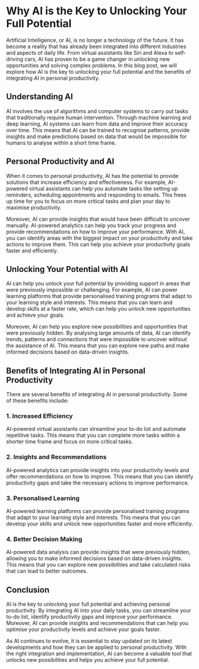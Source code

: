 # Why AI is the Key to Unlocking Your Full Potential

Artificial Intelligence, or AI, is no longer a technology of the future. It has become a reality that has already been integrated into different industries and aspects of daily life. From virtual assistants like Siri and Alexa to self-driving cars, AI has proven to be a game changer in unlocking new opportunities and solving complex problems. In this blog post, we will explore how AI is the key to unlocking your full potential and the benefits of integrating AI in personal productivity.

## Understanding AI

AI involves the use of algorithms and computer systems to carry out tasks that traditionally require human intervention. Through machine learning and deep learning, AI systems can learn from data and improve their accuracy over time. This means that AI can be trained to recognise patterns, provide insights and make predictions based on data that would be impossible for humans to analyse within a short time frame.

## Personal Productivity and AI

When it comes to personal productivity, AI has the potential to provide solutions that increase efficiency and effectiveness. For example, AI-powered virtual assistants can help you automate tasks like setting up reminders, scheduling appointments and responding to emails. This frees up time for you to focus on more critical tasks and plan your day to maximise productivity.

Moreover, AI can provide insights that would have been difficult to uncover manually. AI-powered analytics can help you track your progress and provide recommendations on how to improve your performance. With AI, you can identify areas with the biggest impact on your productivity and take actions to improve them. This can help you achieve your productivity goals faster and efficiently.

## Unlocking Your Potential with AI

AI can help you unlock your full potential by providing support in areas that were previously impossible or challenging. For example, AI can power learning platforms that provide personalised training programs that adapt to your learning style and interests. This means that you can learn and develop skills at a faster rate, which can help you unlock new opportunities and achieve your goals.

Moreover, AI can help you explore new possibilities and opportunities that were previously hidden. By analysing large amounts of data, AI can identify trends, patterns and connections that were impossible to uncover without the assistance of AI. This means that you can explore new paths and make informed decisions based on data-driven insights.

## Benefits of Integrating AI in Personal Productivity

There are several benefits of integrating AI in personal productivity. Some of these benefits include:

### 1. Increased Efficiency

AI-powered virtual assistants can streamline your to-do list and automate repetitive tasks. This means that you can complete more tasks within a shorter time frame and focus on more critical tasks.

### 2. Insights and Recommendations

AI-powered analytics can provide insights into your productivity levels and offer recommendations on how to improve. This means that you can identify productivity gaps and take the necessary actions to improve performance.

### 3. Personalised Learning

AI-powered learning platforms can provide personalised training programs that adapt to your learning style and interests. This means that you can develop your skills and unlock new opportunities faster and more efficiently.

### 4. Better Decision Making

AI-powered data analysis can provide insights that were previously hidden, allowing you to make informed decisions based on data-driven insights. This means that you can explore new possibilities and take calculated risks that can lead to better outcomes.

## Conclusion

AI is the key to unlocking your full potential and achieving personal productivity. By integrating AI into your daily tasks, you can streamline your to-do list, identify productivity gaps and improve your performance. Moreover, AI can provide insights and recommendations that can help you optimise your productivity levels and achieve your goals faster.

As AI continues to evolve, it is essential to stay updated on its latest developments and how they can be applied to personal productivity. With the right integration and implementation, AI can become a valuable tool that unlocks new possibilities and helps you achieve your full potential.